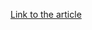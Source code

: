[Link to the article](https://www.hackingarticles.in/defense-evasion-windows-event-logging-t1562-002/)
